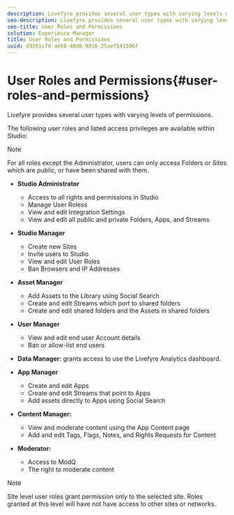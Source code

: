 ```yaml
---
description: Livefyre provides several user types with varying levels of permissions.
seo-description: Livefyre provides several user types with varying levels of permissions.
seo-title: User Roles and Permissions
solution: Experience Manager
title: User Roles and Permissions
uuid: d9261cfd-ae60-40d8-9816-25aef541506f
---
```


# User Roles and Permissions{#user-roles-and-permissions}

Livefyre provides several user types with varying levels of permissions.

The following user roles and listed access privileges are available within Studio:

>[!NOTE]
>
>For all roles except the Administrator, users can only access Folders or Sites which are public, or have been shared with them.

* **Studio Administrator**
  * Access to all rights and permissions in Studio
  * Manage User Roless
  * View and edit Integration Settings
  * View and edit all public and private Folders, Apps, and Streams

* **Studio Manager**
  * Create new Sites
  * Invite users to Studio
  * View and edit User Roles
  * Ban Browsers and IP Addresses

* **Asset Manager**
  * Add Assets to the Library using Social Search
  * Create and edit Streams which port to shared folders
  * Create and edit shared folders and the Assets in shared folders

* **User Manager**
  * View and edit end user Account details
  * Ban or allow-list end users

* **Data Manager:** grants access to use the Livefyre Analytics dashboard.
* **App Manager**
  * Create and edit Apps
  * Create and edit Streams that point to Apps
  * Add assets directly to Apps using Social Search

* **Content Manager:**
  * View and moderate content using the App Content page
  * Add and edit Tags, Flags, Notes, and Rights Requests for Content

* **Moderator:**
  * Access to ModQ 
  * The right to moderate content

>[!NOTE]
>
>Site level user roles grant permission only to the selected site. Roles granted at this level will have not have access to other sites or networks.
